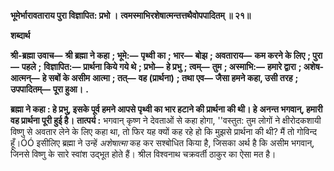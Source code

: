 **भूमेर्भारावताराय पुरा विज्ञापित: प्रभो ।** **त्वमस्माभिरशेषात्मन्तत्तथैवोपपादितम् ॥ २१॥** 

**शब्दार्थ** 

**श्री-ब्रह्मा उवाच—** **श्री ब्रह्मा ने कहा** **; भूमे:—** **पृथ्वी का** **; भार—** **बोझ** **; अवताराय—** **कम करने के लिए** **; पुरा—** **पहले** **;** **विज्ञापित:—** **प्रार्थना किये गये थे** **; प्रभो—** **हे प्रभु** **; त्वम्—** **तुम** **; अस्माभि:—** **हमारे द्वारा** **; अशेष-आत्मन्—** **हे सबों के असीम** **आत्मा** **; तत्—** **वह (प्रार्थना)** **; तथा एव—** **जैसा हमने कहा, उसी तरह** **; उपपादितम्—** **पूरा हुआ।** **.** 

**ब्रह्मा ने कहा : हे प्रभु, इसके पूर्व हमने आपसे पृथ्वी का भार हटाने की प्रार्थना की थी। हे** **अनन्त भगवान्, हमारी वह प्रार्थना पूरी हुई है।** **तात्पर्य :** भगवान् कृष्ण ने देवताओं से कहा होगा, ''वस्तुत: तुम लोगों ने क्षीरोदकशायी विष्णु से अवतार लेने के लिए कहा था, तो फिर यह क्यों कह रहे हो कि मुझसे प्रार्थना की थी? मैं तो गोविन्द हूँ।ÓÓ इसीलिए ब्रह्मा ने उन्हें *अशेषात्मा* कह कर सश्बोधित किया है, जिसका अर्थ है कि असीम भगवान्, जिनसे विष्णु के सारे स्वांश उद्भूत होते हैं। श्रील विश्वनाथ चक्रवर्ती ठाकुर का ऐसा मत है।  